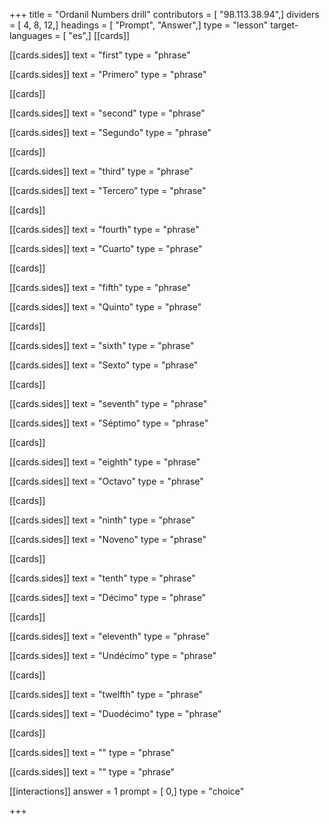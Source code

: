 +++
title = "Ordanil Numbers drill"
contributors = [ "98.113.38.94",]
dividers = [ 4, 8, 12,]
headings = [ "Prompt", "Answer",]
type = "lesson"
target-languages = [ "es",]
[[cards]]

[[cards.sides]]
text = "first"
type = "phrase"

[[cards.sides]]
text = "Primero"
type = "phrase"

[[cards]]

[[cards.sides]]
text = "second"
type = "phrase"

[[cards.sides]]
text = "Segundo"
type = "phrase"

[[cards]]

[[cards.sides]]
text = "third"
type = "phrase"

[[cards.sides]]
text = "Tercero"
type = "phrase"

[[cards]]

[[cards.sides]]
text = "fourth"
type = "phrase"

[[cards.sides]]
text = "Cuarto"
type = "phrase"

[[cards]]

[[cards.sides]]
text = "fifth"
type = "phrase"

[[cards.sides]]
text = "Quinto"
type = "phrase"

[[cards]]

[[cards.sides]]
text = "sixth"
type = "phrase"

[[cards.sides]]
text = "Sexto"
type = "phrase"

[[cards]]

[[cards.sides]]
text = "seventh"
type = "phrase"

[[cards.sides]]
text = "Séptimo"
type = "phrase"

[[cards]]

[[cards.sides]]
text = "eighth"
type = "phrase"

[[cards.sides]]
text = "Octavo"
type = "phrase"

[[cards]]

[[cards.sides]]
text = "ninth"
type = "phrase"

[[cards.sides]]
text = "Noveno"
type = "phrase"

[[cards]]

[[cards.sides]]
text = "tenth"
type = "phrase"

[[cards.sides]]
text = "Décimo"
type = "phrase"

[[cards]]

[[cards.sides]]
text = "eleventh"
type = "phrase"

[[cards.sides]]
text = "Undécimo"
type = "phrase"

[[cards]]

[[cards.sides]]
text = "twelfth"
type = "phrase"

[[cards.sides]]
text = "Duodécimo"
type = "phrase"

[[cards]]

[[cards.sides]]
text = ""
type = "phrase"

[[cards.sides]]
text = ""
type = "phrase"

[[interactions]]
answer = 1
prompt = [ 0,]
type = "choice"

+++
